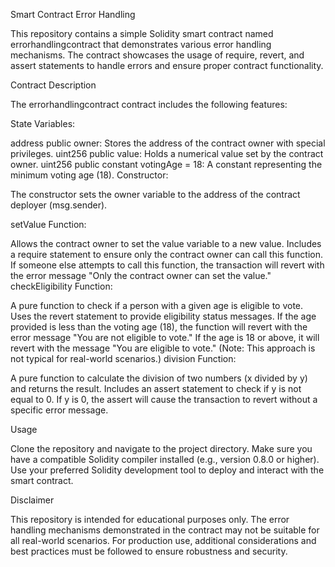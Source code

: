 Smart Contract Error Handling

This repository contains a simple Solidity smart contract named errorhandlingcontract that demonstrates various error handling mechanisms. The contract showcases the usage of require, revert, and assert statements to handle errors and ensure proper contract functionality.

Contract Description

The errorhandlingcontract contract includes the following features:

State Variables:

address public owner: Stores the address of the contract owner with special privileges.
uint256 public value: Holds a numerical value set by the contract owner.
uint256 public constant votingAge = 18: A constant representing the minimum voting age (18).
Constructor:

The constructor sets the owner variable to the address of the contract deployer (msg.sender).

setValue Function:

Allows the contract owner to set the value variable to a new value.
Includes a require statement to ensure only the contract owner can call this function.
If someone else attempts to call this function, the transaction will revert with the error message "Only the contract owner can set the value."
checkEligibility Function:

A pure function to check if a person with a given age is eligible to vote.
Uses the revert statement to provide eligibility status messages.
If the age provided is less than the voting age (18), the function will revert with the error message "You are not eligible to vote."
If the age is 18 or above, it will revert with the message "You are eligible to vote." (Note: This approach is not typical for real-world scenarios.)
division Function:

A pure function to calculate the division of two numbers (x divided by y) and returns the result.
Includes an assert statement to check if y is not equal to 0.
If y is 0, the assert will cause the transaction to revert without a specific error message.

Usage

Clone the repository and navigate to the project directory.
Make sure you have a compatible Solidity compiler installed (e.g., version 0.8.0 or higher).
Use your preferred Solidity development tool to deploy and interact with the smart contract.

Disclaimer

This repository is intended for educational purposes only. The error handling mechanisms demonstrated in the contract may not be suitable for all real-world scenarios. For production use, additional considerations and best practices must be followed to ensure robustness and security.

